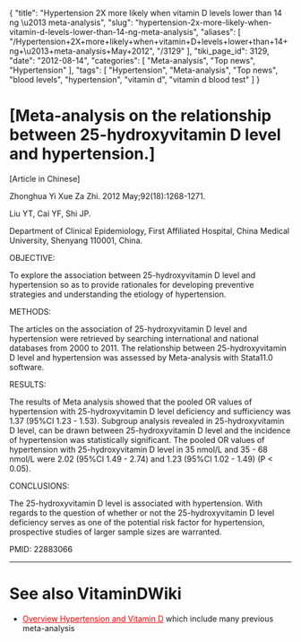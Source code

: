 {
    "title": "Hypertension 2X more likely when vitamin D levels lower than 14 ng \u2013 meta-analysis",
    "slug": "hypertension-2x-more-likely-when-vitamin-d-levels-lower-than-14-ng-meta-analysis",
    "aliases": [
        "/Hypertension+2X+more+likely+when+vitamin+D+levels+lower+than+14+ng+\u2013+meta-analysis+May+2012",
        "/3129"
    ],
    "tiki_page_id": 3129,
    "date": "2012-08-14",
    "categories": [
        "Meta-analysis",
        "Top news",
        "Hypertension"
    ],
    "tags": [
        "Hypertension",
        "Meta-analysis",
        "Top news",
        "blood levels",
        "hypertension",
        "vitamin d",
        "vitamin d blood test"
    ]
}


# <span>[Meta-analysis on the relationship between 25-hydroxyvitamin D level and hypertension.]</span>

<span>[Article in Chinese]</span>

Zhonghua Yi Xue Za Zhi. 2012 May;92(18):1268-1271.

Liu YT, Cai YF, Shi JP.

Department of Clinical Epidemiology, First Affiliated Hospital, China Medical University, Shenyang 110001, China.

OBJECTIVE:

To explore the association between 25-hydroxyvitamin D level and hypertension so as to provide rationales for developing preventive strategies and understanding the etiology of hypertension.

METHODS:

The articles on the association of 25-hydroxyvitamin D level and hypertension were retrieved by searching international and national databases from 2000 to 2011. The relationship between 25-hydroxyvitamin D level and hypertension was assessed by Meta-analysis with Stata11.0 software.

RESULTS:

The results of Meta analysis showed that the pooled OR values of hypertension with 25-hydroxyvitamin D level deficiency and sufficiency was 1.37 (95%CI 1.23 - 1.53). Subgroup analysis revealed in 25-hydroxyvitamin D level, can be drawn between 25-hydroxyvitamin D level and the incidence of hypertension was statistically significant. The pooled OR values of hypertension with 25-hydroxyvitamin D level in 35 nmol/L and 35 - 68 nmol/L were 2.02 (95%CI 1.49 - 2.74) and 1.23 (95%CI 1.02 - 1.49) (P < 0.05).

CONCLUSIONS:

The 25-hydroxyvitamin D level is associated with hypertension. With regards to the question of whether or not the 25-hydroxyvitamin D level deficiency serves as one of the potential risk factor for hypertension, prospective studies of larger sample sizes are warranted.

PMID: 22883066

- - - - - - - - - - - - - - - - - - - - - - - - - 

# See also VitaminDWiki

* <a href="/posts/overview-hypertension-and-vitamin-d" style="color: red; text-decoration: underline;" title="This link has an unknown page_id: 1171">Overview Hypertension and Vitamin D</a> which include many previous meta-analysis